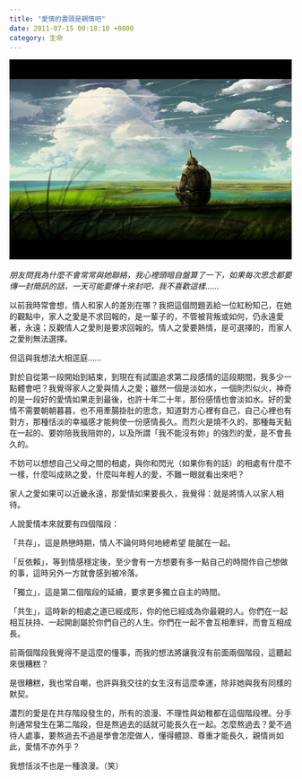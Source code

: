 ```yaml
---
title: "愛情的盡頭是親情吧"
date: 2011-07-15 00:18:10 +0800
category: 生命
---
```


![](/images/slum-area/20_0.jpg)
<p><em>朋友問我為什麼不會常常與她聯絡，我心裡頭暗自盤算了一下，如果每次思念都要傳一封簡訊的話，一天可能要傳十來封吧，我不喜歡這樣&hellip;&hellip;</em></p><p>以前我時常會想，情人和家人的差別在哪？我把這個問題丟給一位紅粉知己，在她的觀點中，家人之愛是不求回報的，是一輩子的，不管被背叛或如何，仍永遠愛著，永遠；反觀情人之愛則是要求回報的。情人之愛要熱情，是可選擇的，而家人之愛則無法選擇。</p><p>但這與我想法大相逕庭&hellip;&hellip;</p><p>對於自從第一段開始到結束，到現在有試圖追求第二段感情的這段期間，我多少一點體會吧？我覺得家人之愛與情人之愛；雖然一個是淡如水，一個則烈似火，神奇的是一段好的愛情如果走到最後，也許十年二十年，那份感情也會淡如水。好的愛情不需要朝朝暮暮，也不用牽腸掛肚的思念，知道對方心裡有自己，自己心裡也有對方，那種恬淡的幸福感才能夠使一份感情長久。而烈火是燒不久的，那種每天黏在一起的、要妳陪我我陪妳的，以及所謂「我不能沒有妳」的強烈的愛，是不會長久的。</p><p>不妨可以想想自己父母之間的相處，與你和閃光（如果你有的話）的相處有什麼不一樣，什麼叫成熟之愛，什麼叫年輕人的愛，不難一眼就看出來吧？</p><p>家人之愛如果可以近畿永遠，那愛情如果要長久，我覺得：就是將情人以家人相待。</p><p>人說愛情本來就要有四個階段：</p><p>「共存」，這是熱戀時期，情人不論何時何地總希望 能膩在一起。</p><p>「反依賴」，等到情感穩定後，至少會有一方想要有多一點自己的時間作自己想做的事，這時另外一方就會感到被冷落。</p><p>「獨立」，這是第二個階段的延續，要求更多獨立自主的時間。</p><p>「共生」，這時新的相處之道已經成形，你的他已經成為你最親的人。你們在一起相互扶持、一起開創屬於你們自己的人生。你們在一起不會互相牽絆，而會互相成長。</p><p>前兩個階段我覺得不是這麼的懂事，而我的想法將讓我沒有前面兩個階段，這聽起來很糟糕？</p><p>是很糟糕，我也常自嘲，也許與我交往的女生沒有這麼幸運，除非她與我有同樣的默契。</p><p>濃烈的愛是在共存階段發生的，所有的浪漫、不理性與幼稚都在這個階段裡。分手則通常發生在第二階段，但是熬過去的話就可能長久在一起。怎麼熬過去？愛不過待人處事，要熬過去不過是學會怎麼做人，懂得體諒、尊重才能長久，親情尚如此，愛情不亦外乎？</p><p>我想恬淡不也是一種浪漫。（笑）</p>
